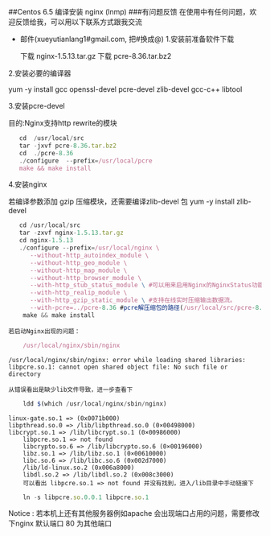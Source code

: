 
##Centos 6.5 编译安装 nginx (lnmp)
###有问题反馈
在使用中有任何问题，欢迎反馈给我，可以用以下联系方式跟我交流

* 邮件(xueyutianlang1#gmail.com, 把#换成@)
1.安装前准备软件下载

   下载 nginx-1.5.13.tar.gz
   下载 pcre-8.36.tar.bz2

2.安装必要的编译器

   yum -y install gcc openssl-devel pcre-devel zlib-devel gcc-c++ libtool

3.安装pcre-devel 
   
   目的:Nginx支持http rewrite的模块
      
```javascript
   cd  /usr/local/src
   tar -jxvf pcre-8.36.tar.bz2
   cd  ./pcre-8.36
   ./configure  --prefix=/usr/local/pcre 
   make && make install
```
4.安装nginx

   若编译参数添加 gzip 压缩模块，还需要编译zlib-devel 包
   yum -y install  zlib-devel
   
```javascript
   cd /usr/local/src
   tar -zxvf nginx-1.5.13.tar.gz
   cd nginx-1.5.13
   ./configure --prefix=/usr/local/nginx \
      --without-http_autoindex_module \
      --without-http_geo_module \
      --without-http_map_module \
      --without-http_browser_module \
      --with-http_stub_status_module \ #可以用来启用Nginx的NginxStatus功能，以监控Nginx的当前状态。
      --with-http_realip_module \
      --with-http_gzip_static_module \ #支持在线实时压缩输出数据流。 
      --with-pcre=../pcre-8.36 #pcre解压缩包的路径(/usr/local/src/pcre-8.36),非pcre的安装目录
    make && make install 
```
    若启动Nginx出现的问题：
```javascript    
    /usr/local/nginx/sbin/nginx
```
    /usr/local/nginx/sbin/nginx: error while loading shared libraries: libpcre.so.1: cannot open shared object file: No such file or directory

    从错误看出是缺少lib文件导致，进一步查看下
```javascript
    ldd $(which /usr/local/nginx/sbin/nginx)
```
    linux-gate.so.1 => (0x0071b000)
    libpthread.so.0 => /lib/libpthread.so.0 (0×00498000)
    libcrypt.so.1 => /lib/libcrypt.so.1 (0×00986000)
		libpcre.so.1 => not found
		libcrypto.so.6 => /lib/libcrypto.so.6 (0×00196000)
		libz.so.1 => /lib/libz.so.1 (0×00610000)
		libc.so.6 => /lib/libc.so.6 (0x002d7000)
		/lib/ld-linux.so.2 (0x006a8000)
        libdl.so.2 => /lib/libdl.so.2 (0x008c3000)
        可以看出 libpcre.so.1 => not found 并没有找到，进入/lib目录中手动链接下
```javascript    
    ln -s libpcre.so.0.0.1 libpcre.so.1
```
   Notice : 若本机上还有其他服务器例如apache 会出现端口占用的问题，需要修改下nginx 默认端口 80 为其他端口

